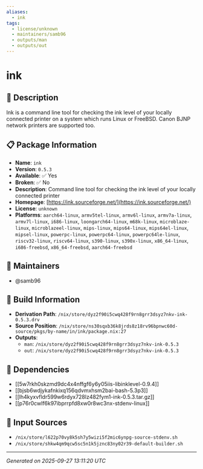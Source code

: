 ```yaml
---
aliases:
  - ink
tags:
  - license/unknown
  - maintainers/samb96
  - outputs/man
  - outputs/out
---
```


# ink

## 📝 Description

Ink is a command line tool for checking the ink level of your locally connected printer on a system which runs Linux or FreeBSD. Canon BJNP network printers are supported too.


## 📋 Package Information

- **Name**: `ink`
- **Version**: `0.5.3`
- **Available**: ✅ Yes
- **Broken**: ✅ No
- **Description**: Command line tool for checking the ink level of your locally connected printer
- **Homepage**: [https://ink.sourceforge.net/](https://ink.sourceforge.net/)
- **License**: `unknown`
- **Platforms**: `aarch64-linux`, `armv5tel-linux`, `armv6l-linux`, `armv7a-linux`, `armv7l-linux`, `i686-linux`, `loongarch64-linux`, `m68k-linux`, `microblaze-linux`, `microblazeel-linux`, `mips-linux`, `mips64-linux`, `mips64el-linux`, `mipsel-linux`, `powerpc-linux`, `powerpc64-linux`, `powerpc64le-linux`, `riscv32-linux`, `riscv64-linux`, `s390-linux`, `s390x-linux`, `x86_64-linux`, `i686-freebsd`, `x86_64-freebsd`, `aarch64-freebsd`
## 👥 Maintainers

- @samb96


## 🔧 Build Information

- **Derivation Path**: `/nix/store/dyz2f90i5cwq428f9rn8grr3dsyz7nkv-ink-0.5.3.drv`
- **Source Position**: `/nix/store/ns30sqxb36k8jrds8z18rv96bpnwc60d-source/pkgs/by-name/in/ink/package.nix:27`
- **Outputs**:
  - `man`:  `/nix/store/dyz2f90i5cwq428f9rn8grr3dsyz7nkv-ink-0.5.3`
  - `out`:  `/nix/store/dyz2f90i5cwq428f9rn8grr3dsyz7nkv-ink-0.5.3`

## 🔗 Dependencies

- [[5w7rkh0skzmd9dc4x4nffgf6y6y05iis-libinklevel-0.9.4]]
- [[bjsb6wdjykafnkixq156qdvmxhsm2bai-bash-5.3p3]]
- [[lh4kyxvfldr599w6rdyx728lz482fym1-ink-0.5.3.tar.gz]]
- [[p76r0cwlf6k97ibprrpfd8xw0r8wc3nx-stdenv-linux]]

## 📁 Input Sources

- `/nix/store/l622p70vy8k5sh7y5wizi5f2mic6ynpg-source-stdenv.sh`
- `/nix/store/shkw4qm9qcw5sc5n1k5jznc83ny02r39-default-builder.sh`

---
*Generated on 2025-09-27 13:11:20 UTC*
